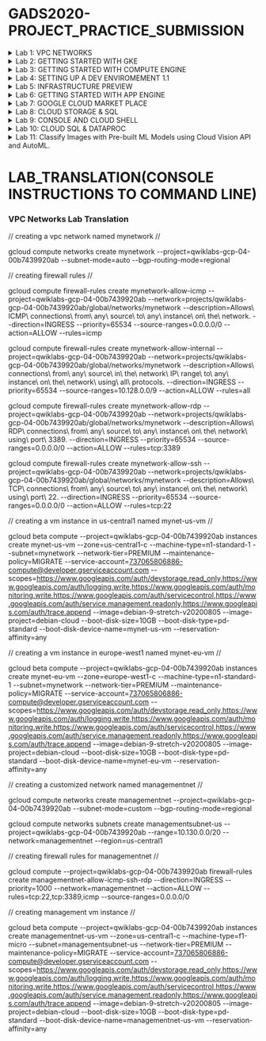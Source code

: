 # GADS2020-PROJECT_PRACTICE_SUBMISSION



<details>
 <summary>Lab 1: VPC NETWORKS</summary>
  
  <img src="qwiklab_shots/VPC_Networking.PNG">
</details>


<details>
 <summary>Lab 2: GETTING STARTED WITH GKE</summary>
  
  <img src="qwiklab_shots/GCP_Getting_started_with_gke.PNG">
</details>

<details>
 <summary>Lab 3: GETTING STARTED WITH COMPUTE ENGINE</summary>
  
  <img src="qwiklab_shots/GCP_Compute_Engine.PNG">
</details>

<details>
 <summary>Lab 4: SETTING UP A DEV ENVIROMEMENT 1.1</summary>
  
  <img src="qwiklab_shots/GCP_Setting up a dev env.PNG">
</details>


<details>
 <summary>Lab 5: INFRASTRUCTURE PREVIEW</summary>
  
  <img src="qwiklab_shots/Infrastructure Preview.PNG">
</details>

<details>
 <summary>Lab 6: GETTING STARTED WITH APP ENGINE</summary>
  
  <img src="qwiklab_shots/GCP_ App Engine.PNG">
</details>

<details>
 <summary>Lab 7: GOOGLE CLOUD MARKET PLACE</summary>
  
 <img src="qwiklab_shots/GCP_Cloud mkt_place.PNG">
</details>

<details>
 <summary>Lab 8: CLOUD STORAGE & SQL</summary>
  
 <img src="qwiklab_shots/GCP_Cloud Storage & SQL.PNG">
</details>

<details>
 <summary>Lab 9: CONSOLE AND CLOUD SHELL</summary>
  
 <img src="qwiklab_shots/Console & Cloud shell.PNG">
</details>


<details>
 <summary>Lab 10: CLOUD SQL & DATAPROC</summary>
  
 <img src="qwiklab_shots/CLOUD SQL & DATAPROC.PNG">
</details>

<details>
 <summary>Lab 11: Classify Images with Pre-built ML Models using Cloud Vision API and AutoML.</summary>
  
 <img src="qwiklab_shots/Classify Images with Pre-built ML Models using Cloud Vision API and AutoML..PNG">
</details>


# LAB_TRANSLATION(CONSOLE INSTRUCTIONS TO COMMAND LINE)

### VPC Networks Lab Translation

// creating a vpc network named mynetwork //

gcloud compute networks create mynetwork --project=qwiklabs-gcp-04-00b7439920ab --subnet-mode=auto --bgp-routing-mode=regional

// creating firewall rules //

gcloud compute firewall-rules create mynetwork-allow-icmp --project=qwiklabs-gcp-04-00b7439920ab --network=projects/qwiklabs-gcp-04-00b7439920ab/global/networks/mynetwork --description=Allows\ ICMP\ connections\ from\ any\ source\ to\ any\ instance\ on\ the\ network. --direction=INGRESS --priority=65534 --source-ranges=0.0.0.0/0 --action=ALLOW --rules=icmp

gcloud compute firewall-rules create mynetwork-allow-internal --project=qwiklabs-gcp-04-00b7439920ab --network=projects/qwiklabs-gcp-04-00b7439920ab/global/networks/mynetwork --description=Allows\ connections\ from\ any\ source\ in\ the\ network\ IP\ range\ to\ any\ instance\ on\ the\ network\ using\ all\ protocols. --direction=INGRESS --priority=65534 --source-ranges=10.128.0.0/9 --action=ALLOW --rules=all

gcloud compute firewall-rules create mynetwork-allow-rdp --project=qwiklabs-gcp-04-00b7439920ab --network=projects/qwiklabs-gcp-04-00b7439920ab/global/networks/mynetwork --description=Allows\ RDP\ connections\ from\ any\ source\ to\ any\ instance\ on\ the\ network\ using\ port\ 3389. --direction=INGRESS --priority=65534 --source-ranges=0.0.0.0/0 --action=ALLOW --rules=tcp:3389

gcloud compute firewall-rules create mynetwork-allow-ssh --project=qwiklabs-gcp-04-00b7439920ab --network=projects/qwiklabs-gcp-04-00b7439920ab/global/networks/mynetwork --description=Allows\ TCP\ connections\ from\ any\ source\ to\ any\ instance\ on\ the\ network\ using\ port\ 22. --direction=INGRESS --priority=65534 --source-ranges=0.0.0.0/0 --action=ALLOW --rules=tcp:22


// creating a vm instance in us-central1 named mynet-us-vm //

gcloud beta compute --project=qwiklabs-gcp-04-00b7439920ab instances create mynet-us-vm --zone=us-central1-c --machine-type=n1-standard-1 --subnet=mynetwork --network-tier=PREMIUM --maintenance-policy=MIGRATE --service-account=737065806886-compute@developer.gserviceaccount.com --scopes=https://www.googleapis.com/auth/devstorage.read_only,https://www.googleapis.com/auth/logging.write,https://www.googleapis.com/auth/monitoring.write,https://www.googleapis.com/auth/servicecontrol,https://www.googleapis.com/auth/service.management.readonly,https://www.googleapis.com/auth/trace.append --image=debian-9-stretch-v20200805 --image-project=debian-cloud --boot-disk-size=10GB --boot-disk-type=pd-standard --boot-disk-device-name=mynet-us-vm --reservation-affinity=any


// creating a vm instance in europe-west1 named mynet-eu-vm //

gcloud beta compute --project=qwiklabs-gcp-04-00b7439920ab instances create mynet-eu-vm --zone=europe-west1-c --machine-type=n1-standard-1 --subnet=mynetwork --network-tier=PREMIUM --maintenance-policy=MIGRATE --service-account=737065806886-compute@developer.gserviceaccount.com --scopes=https://www.googleapis.com/auth/devstorage.read_only,https://www.googleapis.com/auth/logging.write,https://www.googleapis.com/auth/monitoring.write,https://www.googleapis.com/auth/servicecontrol,https://www.googleapis.com/auth/service.management.readonly,https://www.googleapis.com/auth/trace.append --image=debian-9-stretch-v20200805 --image-project=debian-cloud --boot-disk-size=10GB --boot-disk-type=pd-standard --boot-disk-device-name=mynet-eu-vm --reservation-affinity=any





// creating a customized network named managementnet //

gcloud compute networks create managementnet --project=qwiklabs-gcp-04-00b7439920ab --subnet-mode=custom --bgp-routing-mode=regional

gcloud compute networks subnets create managementsubnet-us --project=qwiklabs-gcp-04-00b7439920ab --range=10.130.0.0/20 --network=managementnet --region=us-central1




// creating firewall rules for managementnet //


gcloud compute --project=qwiklabs-gcp-04-00b7439920ab firewall-rules create managementnet-allow-icmp-ssh-rdp --direction=INGRESS --priority=1000 --network=managementnet --action=ALLOW --rules=tcp:22,tcp:3389,icmp --source-ranges=0.0.0.0/0


// creating management vm instance //


gcloud beta compute --project=qwiklabs-gcp-04-00b7439920ab instances create managementnet-us-vm --zone=us-central1-c --machine-type=f1-micro --subnet=managementsubnet-us --network-tier=PREMIUM --maintenance-policy=MIGRATE --service-account=737065806886-compute@developer.gserviceaccount.com --scopes=https://www.googleapis.com/auth/devstorage.read_only,https://www.googleapis.com/auth/logging.write,https://www.googleapis.com/auth/monitoring.write,https://www.googleapis.com/auth/servicecontrol,https://www.googleapis.com/auth/service.management.readonly,https://www.googleapis.com/auth/trace.append --image=debian-9-stretch-v20200805 --image-project=debian-cloud --boot-disk-size=10GB --boot-disk-type=pd-standard --boot-disk-device-name=managementnet-us-vm --reservation-affinity=any

